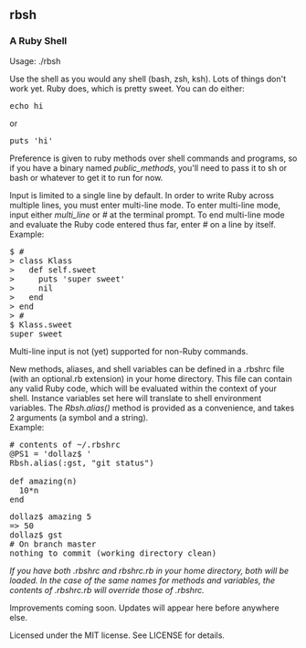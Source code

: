 ## rbsh
### A Ruby Shell

Usage: ./rbsh 

Use the shell as you would any shell (bash, zsh, ksh). Lots of things don't work yet. Ruby does, which is pretty sweet. You can do either:

<pre>
echo hi</pre>
or
<pre>
puts 'hi'</pre>

Preference is given to ruby methods over shell commands and programs, so if you have a binary named _public_methods_, you'll need to pass it to sh or bash or whatever to get it to run for now.

Input is limited to a single line by default. In order to write Ruby across multiple lines, you must enter multi-line mode. To enter multi-line mode, input either _multi_line_ or _#_ at the terminal prompt. To end multi-line mode and evaluate the Ruby code entered thus far, enter _#_ on a line by itself.  
Example:
<pre>
$ #
> class Klass
>   def self.sweet
>     puts 'super sweet'
>     nil
>   end
> end
> #
$ Klass.sweet
super sweet</pre>
Multi-line input is not (yet) supported for non-Ruby commands.

New methods, aliases, and shell variables can be defined in a .rbshrc file (with an optional.rb extension) in your home directory. This file can contain any valid Ruby code, which will be evaluated within the context of your shell. Instance variables set here will translate to shell environment variables. The _Rbsh.alias()_ method is provided as a convenience, and takes 2 arguments (a symbol and a string).  
Example:
<pre>
# contents of ~/.rbshrc
@PS1 = 'dollaz$ '
Rbsh.alias(:gst, "git status")

def amazing(n)
  10*n
end</pre>
<pre>
dollaz$ amazing 5
=> 50
dollaz$ gst
# On branch master
nothing to commit (working directory clean)</pre>
_If you have both .rbshrc and rbshrc.rb in your home directory, both will be loaded. In the case of the same names for methods and variables, the contents of .rbshrc.rb will override those of .rbshrc._

Improvements coming soon. Updates will appear here before anywhere else.

Licensed under the MIT license. See LICENSE for details.
